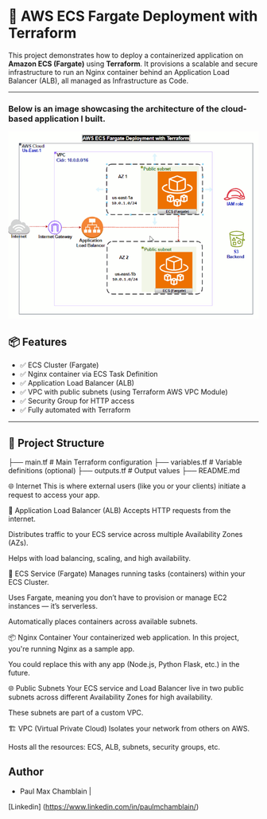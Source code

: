 # 🚀 AWS ECS Fargate Deployment with Terraform

This project demonstrates how to deploy a containerized application on **Amazon ECS (Fargate)** using **Terraform**. It provisions a scalable and secure infrastructure to run an Nginx container behind an Application Load Balancer (ALB), all managed as Infrastructure as Code.

---
### Below is an image showcasing the architecture of the cloud-based application I built.

![Project Image](https://github.com/MaxCH114/terraform-aws-ecs-fargate-demo/blob/master/ecs-demo/Image/ECS.gif)

## 📦 Features

- ✅ ECS Cluster (Fargate)
- ✅ Nginx container via ECS Task Definition
- ✅ Application Load Balancer (ALB)
- ✅ VPC with public subnets (using Terraform AWS VPC Module)
- ✅ Security Group for HTTP access
- ✅ Fully automated with Terraform

---

## 📁 Project Structure

 ├── main.tf # Main Terraform configuration ├── variables.tf # Variable definitions (optional) ├── outputs.tf # Output values ├── README.md 


🌐 Internet
This is where external users (like you or your clients) initiate a request to access your app.

🧭 Application Load Balancer (ALB)
Accepts HTTP requests from the internet.

Distributes traffic to your ECS service across multiple Availability Zones (AZs).

Helps with load balancing, scaling, and high availability.

🚢 ECS Service (Fargate)
Manages running tasks (containers) within your ECS Cluster.

Uses Fargate, meaning you don’t have to provision or manage EC2 instances — it’s serverless.

Automatically places containers across available subnets.

📦 Nginx Container
Your containerized web application. In this project, you're running Nginx as a sample app.

You could replace this with any app (Node.js, Python Flask, etc.) in the future.

🌐 Public Subnets
Your ECS service and Load Balancer live in two public subnets across different Availability Zones for high availability.

These subnets are part of a custom VPC.

🏗️ VPC (Virtual Private Cloud)
Isolates your network from others on AWS.

Hosts all the resources: ECS, ALB, subnets, security groups, etc.


## **Author**
- Paul Max Chamblain | 

[Linkedin] (https://www.linkedin.com/in/paulmchamblain/)
